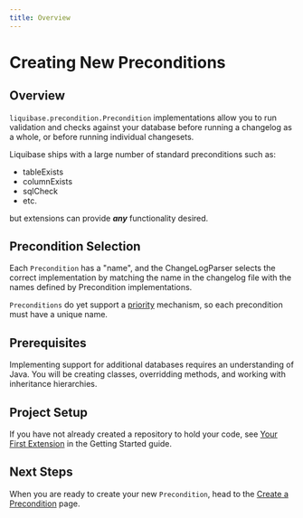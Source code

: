 ```yaml
---
title: Overview
---
```


# Creating New Preconditions

## Overview

`liquibase.precondition.Precondition` implementations allow you to run validation and checks against your database before running a changelog as a whole, or before running individual changesets.  

Liquibase ships with a large number of standard preconditions such as:

- tableExists
- columnExists
- sqlCheck
- etc.

but extensions can provide **_any_** functionality desired.  

## Precondition Selection

Each `Precondition` has a "name", and the ChangeLogParser selects the correct implementation by matching the name in the changelog file with the names defined by Precondition implementations.

`Preconditions` do yet support a [priority](../../references/priority.md) mechanism, so each precondition must have a unique name.

## Prerequisites

Implementing support for additional databases requires an understanding of Java. You will be creating classes, overridding methods, and working with inheritance hierarchies.

## Project Setup

If you have not already created a repository to hold your code, see [Your First Extension](../../your-first-extension.md) in the Getting Started guide.

## Next Steps

When you are ready to create your new `Precondition`, head to the [Create a Precondition](create.md) page.